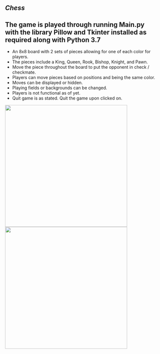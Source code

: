 _Chess_
---
The game is played through running Main.py with the library Pillow and Tkinter installed as required along with Python 3.7
---
- An 8x8 board with 2 sets of pieces allowing for one of each color for players.
- The pieces include a King, Queen, Rook, Bishop, Knight, and Pawn.
- Move the piece throughout the board to put the opponent in check / checkmate.
- Players can move pieces based on positions and being the same color.
- Moves can be displayed or hidden.
- Playing fields or backgrounds can be changed.
- Players is not functional as of yet.
- Quit game is as stated. Quit the game upon clicked on.

<img src="https://user-images.githubusercontent.com/46581862/90093352-3e0c4d00-dce0-11ea-9743-cd6e0298556f.jpg" width="400" height="400">
<img src="https://user-images.githubusercontent.com/46581862/90093351-3d73b680-dce0-11ea-94c0-7abfba2ce473.JPG" width="400" height="400">





